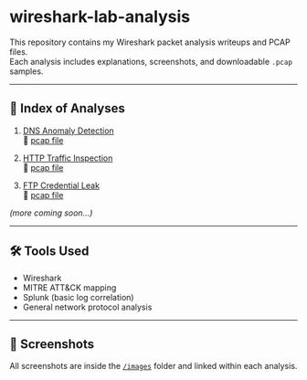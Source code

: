 # wireshark-lab-analysis



This repository contains my Wireshark packet analysis writeups and PCAP files.  
Each analysis includes explanations, screenshots, and downloadable `.pcap` samples.

---

## 📑 Index of Analyses

1. [DNS Anomaly Detection](analyses/01-dns-anomaly.md)  
   🔗 [pcap file](pcaps/dns-anomaly.pcap)

2. [HTTP Traffic Inspection](analyses/02-http-traffic.md)  
   🔗 [pcap file](pcaps/http-traffic.pcap)

3. [FTP Credential Leak](analyses/03-ftp-login.md)  
   🔗 [pcap file](pcaps/ftp-login.pcap)

*(more coming soon...)*

---

## 🛠️ Tools Used
- Wireshark  
- MITRE ATT&CK mapping  
- Splunk (basic log correlation)  
- General network protocol analysis  

---

## 📸 Screenshots
All screenshots are inside the [`/images`](images/) folder and linked within each analysis.
